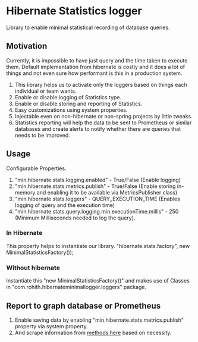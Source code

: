 # Hibernate Statistics logger

Library to enable minimal statistical recording of database queries.

## Motivation

Currently, it is impossible to have just query and the time taken to execute them.
Default implementation from hibernate is costly and it does a lot of things and not even sure how performant is this in a production system.

1. This library helps us to activate only the loggers based on things each individual or team wants.
2.  Enable or disable logging of Statistics type.
3. Enable or disable storing and reporting of Statistics.
4. Easy customizations using system properties.
5. Injectable even on non-hibernate or non-spring projects by little tweaks.
6. Statistics reporting will help the data to be sent to Prometheus or similar databases and create alerts to notify whether there are queries that needs to be improved.

## Usage

Configurable Properties.
1. "min.hibernate.stats.logging.enabled" - True/False (Enable logging)
2. "min.hibernate.stats.metrics.publish" - True/False (Enable storing in-memory and enabling it to be available via MetricsPublisher class)
3. "min.hibernate.stats.loggers" - QUERY_EXECUTION_TIME (Enables logging of query and the execution time)
4. "min.hibernate.stats.query.logging.min.executionTime.millis" - 250 (Minimum Milliseconds needed to log the query).


### In Hibernate

This property helps to instantiate our library.
"hibernate.stats.factory", new MinimalStatisticsFactory());

### Without hibernate

Instantiate this "new MinimalStatisticsFactory()" and makes use of Classes in "com.rohith.hibernateminimallogger.loggers" package.

## Report to graph database or Prometheus

1. Enable saving data by enabling "min.hibernate.stats.metrics.publish" property via system property.
2. And scrape information from [methods here](https://github.com/jango89/hibernate-minimal-logger/blob/main/src/main/kotlin/com/rohith/hibernateminimallogger/metrics/MetricPublisher.kt) based on necessity.
